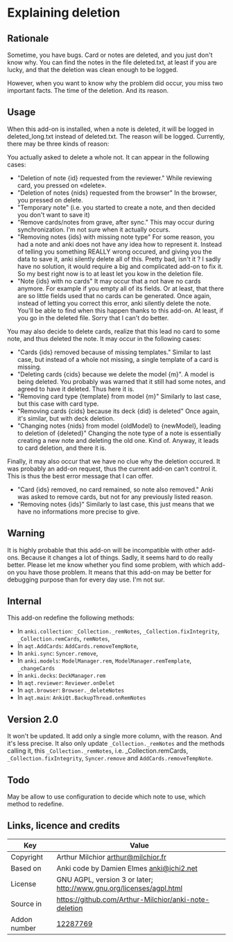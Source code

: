 # Explaining deletion
## Rationale
Sometime, you have bugs. Card or notes are deleted, and you just don't
know why. You can find the notes in the file deleted.txt, at least if
you are lucky, and that the deletion was clean enough to be logged. 

However, when you want to know why the problem did occur, you miss two
important facts. The time of the deletion. And its reason.

## Usage
When this add-on is installed, when a note is deleted, it will be
logged in deleted_long.txt instead of deleted.txt. The reason will be
logged. Currently, there may be three kinds of reason:

You actually asked to delete a whole not. It can appear in the
  following cases:
* "Deletion of note {id} requested from the reviewer." While reviewing
  card, you pressed on «delete».
* "Deletion of notes {nids} requested from the browser" In the
  browser, you pressed on delete.
* "Temporary note" (i.e. you started to create a note, and then decided
  you don't want to save it)
* "Remove cards/notes from grave, after sync." This may occur during
  synchronization. I'm not sure when it actually occurs.
* "Removing notes {ids} with missing note type" For some reason, you
  had a note and anki does not have any idea how to represent
  it. Instead of telling you something REALLY wrong occured, and
  giving you the data to save it, anki silently delete all of
  this. Pretty bad, isn't it ? I sadly have no solution, it would require a
  big and complicated add-on to fix it. So my best right now is to at
  least let you kow in the deletion file.
* "Note {ids} with no cards" It may occur that a not have no cards
  anymore. For example if you empty all of its fields. Or at least,
  that there are so little fields used that no cards can be
  generated. Once again, instead of letting you correct this error,
  anki silently delete the note. You'll be able to find when this
  happen thanks to this add-on. At least, if you go in the deleted
  file. Sorry that I can't do better.

You may also decide to delete cards, realize that this lead no card
  to some note, and thus deleted the note. It may occur in the
  following cases:
  
* "Cards {ids} removed because of missing templates." Similar to last
  case, but instead of a whole not missing, a single template of a
  card is missing.
* "Deleting cards {cids} because we delete the model {m}". A model is
  being deleted. You probably was warned that it still had some notes,
  and agreed to have it deleted. Thus here it is.
* "Removing card type {template} from model {m}" Similarly to last
  case, but this case with card type.
* "Removing cards {cids} because its deck {did} is deleted" Once
  again, it's similar, but with deck deletion.
* "Changing notes {nids} from model {oldModel} to {newModel}, leading to deletion of {deleted}" Changing
  the note type of a note is essentially creating a new note and
  deleting the old one. Kind of. Anyway, it leads to card deletion,
  and there it is.



Finally, it may also occur that we have no clue why the deletion
occured. It was probably an add-on request, thus the current add-on
  can't control it. This is thus the best error message that I can
  offer.
* "Card {ids} removed, no card remained, so note also removed." Anki
  was asked to remove cards, but not for any previously listed reason.
* "Removing notes  {ids}" Similarly to last case, this just means that
  we have no informations more precise to give.
## Warning
It is highly probable that this add-on will be incompatible with other
add-ons.  Because it changes a lot of things. Sadly, it seems hard to
do really better. Please let me know whether you find some problem,
with which add-on you have those problem.  It means that this add-on
may be better for debugging purpose than for every day use. I'm not sur.

## Internal
This add-on redefine the following methods:
* In ```anki.collection```: ```_Collection._remNotes```,
  ```_Collection.fixIntegrity```, ```_Collection.remCards```,
  ```remNotes```, 
* In ```aqt.AddCards```: ```AddCards.removeTempNote```, 
* In ```anki.sync```: ```Syncer.remove```, 
* In ```anki.models```: ```ModelManager.rem```,
  ```ModelManager.remTemplate```, ```_changeCards```
* In ```anki.decks```: ```DeckManager.rem```
* In ```aqt.reviewer```: ```Reviewer.onDelet```
* In ```aqt.browser```: ```Browser._deleteNotes```
* In ```aqt.main```: ```AnkiQt.BackupThread.onRemNotes```

## Version 2.0
It won't be updated. It add only a single more column, with the
reason. And it's less precise. It also only update
```_Collection._remNotes``` and the methods calling it, this
```_Collection._remNotes```, i.e. _Collection.remCards,
```_Collection.fixIntegrity```, ```Syncer.remove``` and
```AddCards.removeTempNote```.

## Todo
May be allow to use configuration to decide which note to use, which
method to redefine.

## Links, licence and credits

Key         |Value
------------|-------------------------------------------------------------------
Copyright   | Arthur Milchior <arthur@milchior.fr>
Based on    | Anki code by Damien Elmes <anki@ichi2.net>
License     | GNU AGPL, version 3 or later; http://www.gnu.org/licenses/agpl.html
Source in   | https://github.com/Arthur-Milchior/anki-note-deletion
Addon number| [12287769](https://ankiweb.net/shared/info/12287769)
